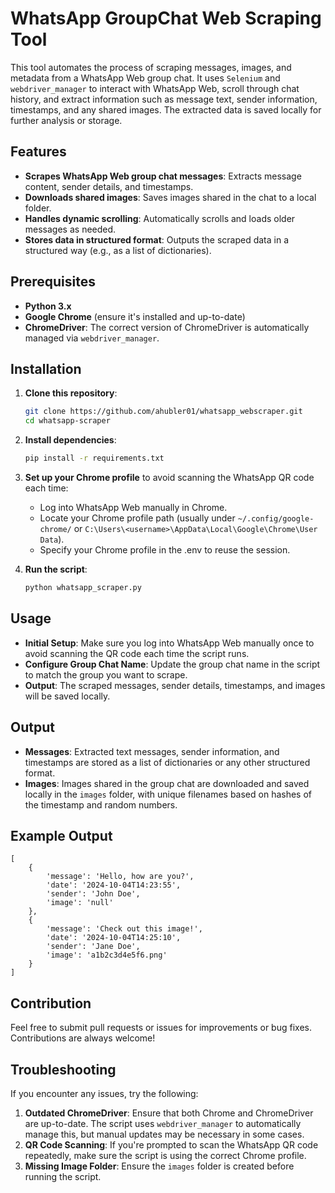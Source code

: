 # WhatsApp GroupChat Web Scraping Tool

This tool automates the process of scraping messages, images, and metadata from a WhatsApp Web group chat. It uses `Selenium` and `webdriver_manager` to interact with WhatsApp Web, scroll through chat history, and extract information such as message text, sender information, timestamps, and any shared images. The extracted data is saved locally for further analysis or storage.

## Features

- **Scrapes WhatsApp Web group chat messages**: Extracts message content, sender details, and timestamps.
- **Downloads shared images**: Saves images shared in the chat to a local folder.
- **Handles dynamic scrolling**: Automatically scrolls and loads older messages as needed.
- **Stores data in structured format**: Outputs the scraped data in a structured way (e.g., as a list of dictionaries).

## Prerequisites

- **Python 3.x**
- **Google Chrome** (ensure it's installed and up-to-date)
- **ChromeDriver**: The correct version of ChromeDriver is automatically managed via `webdriver_manager`.

## Installation

1. **Clone this repository**:

   ```bash
   git clone https://github.com/ahubler01/whatsapp_webscraper.git
   cd whatsapp-scraper
   ```

2. **Install dependencies**:

   ```bash
   pip install -r requirements.txt
   ```

3. **Set up your Chrome profile** to avoid scanning the WhatsApp QR code each time:

   - Log into WhatsApp Web manually in Chrome.
   - Locate your Chrome profile path (usually under `~/.config/google-chrome/` or `C:\Users\<username>\AppData\Local\Google\Chrome\User Data`).
   - Specify your Chrome profile in the .env to reuse the session.

4. **Run the script**:

   ```bash
   python whatsapp_scraper.py
   ```

## Usage

- **Initial Setup**: Make sure you log into WhatsApp Web manually once to avoid scanning the QR code each time the script runs.
- **Configure Group Chat Name**: Update the group chat name in the script to match the group you want to scrape.
- **Output**: The scraped messages, sender details, timestamps, and images will be saved locally.

## Output

- **Messages**: Extracted text messages, sender information, and timestamps are stored as a list of dictionaries or any other structured format.
- **Images**: Images shared in the group chat are downloaded and saved locally in the `images` folder, with unique filenames based on hashes of the timestamp and random numbers.

## Example Output

```
[
    {
        'message': 'Hello, how are you?',
        'date': '2024-10-04T14:23:55',
        'sender': 'John Doe',
        'image': 'null'
    },
    {
        'message': 'Check out this image!',
        'date': '2024-10-04T14:25:10',
        'sender': 'Jane Doe',
        'image': 'a1b2c3d4e5f6.png'
    }
]
```

## Contribution

Feel free to submit pull requests or issues for improvements or bug fixes. Contributions are always welcome!

## Troubleshooting

If you encounter any issues, try the following:

1. **Outdated ChromeDriver**: Ensure that both Chrome and ChromeDriver are up-to-date. The script uses `webdriver_manager` to automatically manage this, but manual updates may be necessary in some cases.
2. **QR Code Scanning**: If you're prompted to scan the WhatsApp QR code repeatedly, make sure the script is using the correct Chrome profile.
3. **Missing Image Folder**: Ensure the `images` folder is created before running the script.
